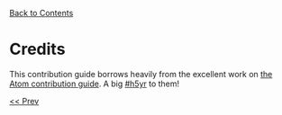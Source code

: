 [Back to Contents](1_CONTENTS.md)

# Credits

This contribution guide borrows heavily from the excellent work on [the Atom contribution guide](https://github.com/atom/atom/blob/master/CONTRIBUTING.md). A big [#h5yr](http://h5yr.com/) to them!

[<< Prev ](6_PULL_REQUESTS.md)
